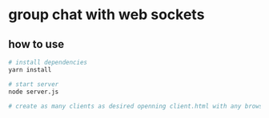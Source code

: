 # group chat with web sockets

## how to use

```bash
# install dependencies
yarn install

# start server
node server.js

# create as many clients as desired openning client.html with any browser
```

